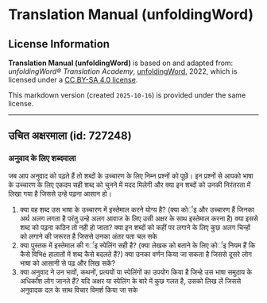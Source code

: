 # Translation Manual (unfoldingWord)

## License Information

**Translation Manual (unfoldingWord)** is based on and adapted from: _unfoldingWord® Translation Academy_, [unfoldingWord](https://unfoldingword.org/utw), 2022, which is licensed under a [CC BY-SA 4.0 license](https://creativecommons.org/licenses/by-sa/4.0/legalcode.en).

This markdown version (created `2025-10-16`) is provided under the same license.



--------------------------------

## उचित अक्षरमाला (id: 727248)

### अनुवाद के लिए शब्दमाला

जब आप अनुवाद को पढ़ते हैं तो शब्दों के उच्चारण के लिए निम्न प्रश्नों को पूछें। इन प्रश्नों से आपको भाषा के उच्चारण के लिए एकदम सही शब्द को चुनने में मदद मिलेगी और क्या इन शब्दों को उनकी निरंतरता में लिखा गया है जिससे उन्हे पढ़ना आसान हो।

1. क्या वह शब्द उस भाषा के उच्चारण में इस्तेमाल करने योग्य है? (क्या कोर्इ और उच्चारण हैं जिनका अर्थ अलग लगता है परंतु उन्हे अलग आवाज के लिए उसी अक्षर के साथ इस्तेमाल करना है) क्या इससे शब्द को पढ़ना कठिन तो नही हो जाता? क्या इन शब्दों को कहीं पर लगाने के लिए कुछ अलग चिन्हों को लगाने की जरूरत है जिससे उनका अंतर पता चल सके
2. क्या पुस्तक में इस्तेमाल की गर्इ स्पेलिंग सही है? (क्या लेखक को बताने के लिए कोर्इ नियम हैं कि कैसे विभिé हालातों में शब्द कैसे बदलते हैं?) क्या उनका वर्णन किया जा सकता है जिससे दूसरे लोग भाषा को आसानी से पढ़ और लिख सकें?
3. क्या अनुवाद ने उन भावों, कथनों, प्रत्ययों या स्पेलिंगों का उपयोग किया है जिन्हे उस भाषा समुदाय के अधिकाँश लोग जानते हैं? यदि अक्षर या स्पेलिंग के बारे में कुछ गलत है, उसको लिख लें जिससे अनुवादक दल के साथ विचार विमर्श किया जा सके


